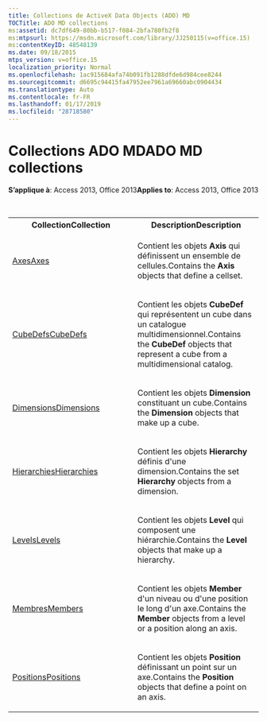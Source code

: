 ```yaml
---
title: Collections de ActiveX Data Objects (ADO) MD
TOCTitle: ADO MD collections
ms:assetid: dc7df649-80bb-b517-f084-2bfa780fb2f8
ms:mtpsurl: https://msdn.microsoft.com/library/JJ250115(v=office.15)
ms:contentKeyID: 48548139
ms.date: 09/18/2015
mtps_version: v=office.15
localization_priority: Normal
ms.openlocfilehash: 1ac915684afa74b091fb1288dfde6d984cee8244
ms.sourcegitcommit: d6695c94415fa47952ee7961a69660abc0904434
ms.translationtype: Auto
ms.contentlocale: fr-FR
ms.lasthandoff: 01/17/2019
ms.locfileid: "28718580"
---
```

# <a name="ado-md-collections"></a><span data-ttu-id="bbfa9-102">Collections ADO MD</span><span class="sxs-lookup"><span data-stu-id="bbfa9-102">ADO MD collections</span></span>

<span data-ttu-id="bbfa9-103">**S’applique à**: Access 2013, Office 2013</span><span class="sxs-lookup"><span data-stu-id="bbfa9-103">**Applies to**: Access 2013, Office 2013</span></span>

<br/>

<table>
<colgroup>
<col style="width: 50%" />
<col style="width: 50%" />
</colgroup>
<tbody>
<tr class="even">
<th><span data-ttu-id="bbfa9-104">Collection</span><span class="sxs-lookup"><span data-stu-id="bbfa9-104">Collection</span></span></th>
<th><span data-ttu-id="bbfa9-105">Description</span><span class="sxs-lookup"><span data-stu-id="bbfa9-105">Description</span></span></th>
</tr>
<tr class="odd">
<td><p><span data-ttu-id="bbfa9-106"><a href="axes-collection-ado-md.md">Axes</a></span><span class="sxs-lookup"><span data-stu-id="bbfa9-106"><a href="axes-collection-ado-md.md">Axes</a></span></span></p></td>
<td><p><span data-ttu-id="bbfa9-107">Contient les objets <strong>Axis</strong> qui définissent un ensemble de cellules.</span><span class="sxs-lookup"><span data-stu-id="bbfa9-107">Contains the <strong>Axis</strong> objects that define a cellset.</span></span></p></td>
</tr>
<tr class="even">
<td><p><span data-ttu-id="bbfa9-108"><a href="cubedef-object-ado-md.md">CubeDefs</a></span><span class="sxs-lookup"><span data-stu-id="bbfa9-108"><a href="cubedef-object-ado-md.md">CubeDefs</a></span></span></p></td>
<td><p><span data-ttu-id="bbfa9-109">Contient les objets <strong>CubeDef</strong> qui représentent un cube dans un catalogue multidimensionnel.</span><span class="sxs-lookup"><span data-stu-id="bbfa9-109">Contains the <strong>CubeDef</strong> objects that represent a cube from a multidimensional catalog.</span></span></p></td>
</tr>
<tr class="odd">
<td><p><span data-ttu-id="bbfa9-110"><a href="dimension-object-ado-md.md">Dimensions</a></span><span class="sxs-lookup"><span data-stu-id="bbfa9-110"><a href="dimension-object-ado-md.md">Dimensions</a></span></span></p></td>
<td><p><span data-ttu-id="bbfa9-111">Contient les objets <strong>Dimension</strong> constituant un cube.</span><span class="sxs-lookup"><span data-stu-id="bbfa9-111">Contains the <strong>Dimension</strong> objects that make up a cube.</span></span></p></td>
</tr>
<tr class="even">
<td><p><span data-ttu-id="bbfa9-112"><a href="hierarchy-object-ado-md.md">Hierarchies</a></span><span class="sxs-lookup"><span data-stu-id="bbfa9-112"><a href="hierarchy-object-ado-md.md">Hierarchies</a></span></span></p></td>
<td><p><span data-ttu-id="bbfa9-113">Contient les objets <strong>Hierarchy</strong> définis d'une dimension.</span><span class="sxs-lookup"><span data-stu-id="bbfa9-113">Contains the set <strong>Hierarchy</strong> objects from a dimension.</span></span></p></td>
</tr>
<tr class="odd">
<td><p><span data-ttu-id="bbfa9-114"><a href="level-object-ado-md.md">Levels</a></span><span class="sxs-lookup"><span data-stu-id="bbfa9-114"><a href="level-object-ado-md.md">Levels</a></span></span></p></td>
<td><p><span data-ttu-id="bbfa9-115">Contient les objets <strong>Level</strong> qui composent une hiérarchie.</span><span class="sxs-lookup"><span data-stu-id="bbfa9-115">Contains the <strong>Level</strong> objects that make up a hierarchy.</span></span></p></td>
</tr>
<tr class="even">
<td><p><span data-ttu-id="bbfa9-116"><a href="members-collection-ado-md.md">Membres</a></span><span class="sxs-lookup"><span data-stu-id="bbfa9-116"><a href="members-collection-ado-md.md">Members</a></span></span></p></td>
<td><p><span data-ttu-id="bbfa9-117">Contient les objets <strong>Member</strong> d'un niveau ou d'une position le long d'un axe.</span><span class="sxs-lookup"><span data-stu-id="bbfa9-117">Contains the <strong>Member</strong> objects from a level or a position along an axis.</span></span></p></td>
</tr>
<tr class="odd">
<td><p><span data-ttu-id="bbfa9-118"><a href="positions-collection-ado-md.md">Positions</a></span><span class="sxs-lookup"><span data-stu-id="bbfa9-118"><a href="positions-collection-ado-md.md">Positions</a></span></span></p></td>
<td><p><span data-ttu-id="bbfa9-119">Contient les objets <strong>Position</strong> définissant un point sur un axe.</span><span class="sxs-lookup"><span data-stu-id="bbfa9-119">Contains the <strong>Position</strong> objects that define a point on an axis.</span></span></p></td>
</tr>
</tbody>
</table>

<br/>
